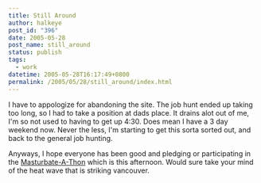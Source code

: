 ```yaml
---
title: Still Around
author: halkeye
post_id: "396"
date: 2005-05-28
post_name: still_around
status: publish
tags:
  - work
datetime: 2005-05-28T16:17:49+0800
permalink: /2005/05/28/still_around/index.html
---
```


I have to appologize for abandoning the site. The job hunt ended up taking too long, so I had to take a position at dads place. It drains alot out of me, I'm so not used to having to get up 4:30. Does mean I have a 3 day weekend now. Never the less, I'm starting to get this sorta sorted out, and back to the general job hunting.

Anyways, I hope everyone has been good and pledging or participating in the [Masturbate-A-Thon](https://web.archive.org/web/20050527011023/http://masturbate-a-thon.com:80/) which is this afternoon. Would sure take your mind of the heat wave that is striking vancouver.
